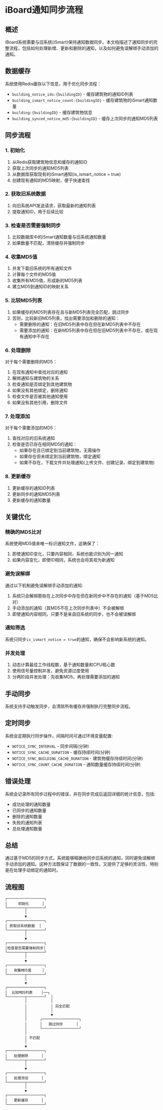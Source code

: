 # iBoard通知同步流程

## 概述

iBoard系统需要与旧系统(iSmart)保持通知数据同步。本文档描述了通知同步的完整流程，包括如何处理新增、更新和删除的通知，以及如何避免误解绑手动添加的通知。

## 数据缓存

系统使用Redis缓存以下信息，用于优化同步流程：

- `building_notice_ids:{buildingID}` - 缓存建筑物的通知ID列表
- `building_ismart_notice_count:{buildingID}` - 缓存建筑物的iSmart通知数量
- `building:{buildingID}` - 缓存建筑物信息
- `building_synced_notice_md5:{buildingID}` - 缓存上次同步的通知MD5列表

## 同步流程

### 1. 初始化

1. 从Redis获取建筑物信息和缓存的通知ID
2. 获取上次同步的通知MD5列表
3. 从数据库获取现有的iSmart通知(is_ismart_notice = true)
4. 创建现有通知的MD5映射，便于快速查找

### 2. 获取旧系统数据

1. 向旧系统API发送请求，获取最新的通知列表
2. 提取通知ID，用于后续比较

### 3. 检查是否需要强制同步

1. 比较数据库中的iSmart通知数量与旧系统通知数量
2. 如果数量不匹配，清除缓存并强制同步

### 4. 收集MD5值

1. 并发下载旧系统的所有通知文件
2. 计算每个文件的MD5值
3. 收集所有MD5值，形成新的MD5列表
4. 建立MD5到通知ID的映射关系

### 5. 比较MD5列表

1. 如果缓存的MD5列表存在且与新MD5列表完全匹配，跳过同步
2. 否则，比较新旧MD5列表，找出需要添加和删除的通知：
   - 需要删除的通知：在旧MD5列表中存在但在新MD5列表中不存在
   - 需要添加的通知：在新MD5列表中存在但在旧MD5列表中不存在，或在现有通知中不存在

### 6. 处理删除

对于每个需要删除的MD5：
1. 在现有通知中查找对应的通知
2. 解绑通知与建筑物的关系
3. 检查通知是否绑定到其他建筑物
4. 如果没有其他绑定，删除通知
5. 检查文件是否被其他通知使用
6. 如果没有其他引用，删除文件

### 7. 处理添加

对于每个需要添加的MD5：
1. 查找对应的旧系统通知
2. 检查是否已存在相同MD5的通知：
   - 如果存在且已绑定到当前建筑物，无需操作
   - 如果存在但未绑定到当前建筑物，绑定通知
   - 如果不存在，下载文件并处理通知(上传文件、创建记录、绑定到建筑物)

### 8. 更新缓存

1. 更新缓存的通知ID列表
2. 更新同步的通知MD5列表
3. 更新缓存的通知数量

## 关键优化

### 精确的MD5比对

系统使用MD5值来唯一标识通知文件，这确保了：
1. 即使通知ID变化，只要内容相同，系统也能识别为同一通知
2. 如果内容变化，即使ID相同，系统也会将其视为新通知

### 避免误解绑

通过以下机制避免误解绑手动添加的通知:
1. 系统只会解绑那些在上次同步中存在但在新同步中不存在的通知（基于MD5比对）
2. 手动添加的通知（其MD5不在上次同步列表中）不会被解绑
3. 即使通知内容相同，只要不是来自旧系统的同步，也不会被误解绑

### 通知筛选

系统只同步`is_ismart_notice = true`的通知，确保不会影响新系统的通知。

### 并发处理

1. 动态计算最佳工作线程数，基于通知数量和CPU核心数
2. 使用信号量控制并发，避免资源过度使用
3. 分两阶段并发处理：先收集MD5，再处理需要添加的通知

## 手动同步

系统支持手动触发同步，会清除所有缓存并强制执行完整同步流程。

## 定时同步

系统会定期执行同步操作，间隔时间可通过环境变量配置:

- `NOTICE_SYNC_INTERVAL` - 同步间隔(分钟)
- `NOTICE_SYNC_CACHE_DURATION` - 缓存持续时间(分钟)
- `NOTICE_SYNC_BUILDING_CACHE_DURATION` - 建筑物缓存持续时间(分钟)
- `NOTICE_SYNC_COUNT_CACHE_DURATION` - 通知数量缓存持续时间(分钟)

## 错误处理

系统会记录所有同步过程中的错误，并在同步完成后返回详细的统计信息，包括:

- 成功处理的通知数量
- 已同步的通知数量
- 删除的通知数量
- 失败的通知列表
- 总处理通知数量

## 总结

通过基于MD5的同步方式，系统能够精确地同步旧系统的通知，同时避免误解绑手动添加的通知。这种方法既保证了数据的一致性，又提供了足够的灵活性，特别是在处理手动绑定的通知时。

## 流程图

```
┌─────────────────┐
│     初始化      │
└────────┬────────┘
         │
         ▼
┌─────────────────┐
│ 获取旧系统数据  │
└────────┬────────┘
         │
         ▼
┌─────────────────┐
│检查是否需要强制同步│
└────────┬────────┘
         │
         ▼
┌─────────────────┐
│   收集MD5值     │
└────────┬────────┘
         │
         ▼
┌─────────────────┐
│  比较MD5列表    │──┐
└────────┬────────┘  │
         │           │
         │           │ 完全匹配
         │           │
         │           ▼
         │      ┌─────────────────┐
         │      │   跳过同步      │
         │      └─────────────────┘
         │
         │ 不匹配
         │
         ▼
┌─────────────────┐
│   处理删除      │
└────────┬────────┘
         │
         ▼
┌─────────────────┐
│   处理添加      │
└────────┬────────┘
         │
         ▼
┌─────────────────┐
│   更新缓存      │
└─────────────────┘
``` 